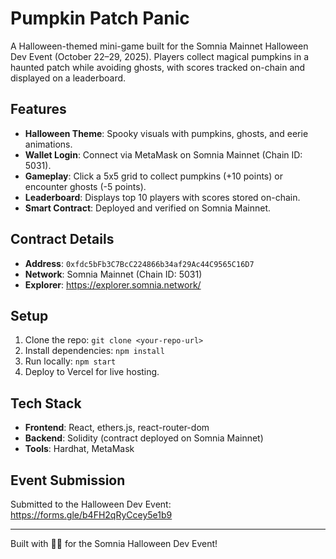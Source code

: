 # Pumpkin Patch Panic

A Halloween-themed mini-game built for the Somnia Mainnet Halloween Dev Event (October 22–29, 2025). Players collect magical pumpkins in a haunted patch while avoiding ghosts, with scores tracked on-chain and displayed on a leaderboard.

## Features
- **Halloween Theme**: Spooky visuals with pumpkins, ghosts, and eerie animations.
- **Wallet Login**: Connect via MetaMask on Somnia Mainnet (Chain ID: 5031).
- **Gameplay**: Click a 5x5 grid to collect pumpkins (+10 points) or encounter ghosts (-5 points).
- **Leaderboard**: Displays top 10 players with scores stored on-chain.
- **Smart Contract**: Deployed and verified on Somnia Mainnet.

## Contract Details
- **Address**: `0xfdc5bFb3C7BcC224866b34af29Ac44C9565C16D7`
- **Network**: Somnia Mainnet (Chain ID: 5031)
- **Explorer**: https://explorer.somnia.network/

## Setup
1. Clone the repo: `git clone <your-repo-url>`
2. Install dependencies: `npm install`
3. Run locally: `npm start`
4. Deploy to Vercel for live hosting.

## Tech Stack
- **Frontend**: React, ethers.js, react-router-dom
- **Backend**: Solidity (contract deployed on Somnia Mainnet)
- **Tools**: Hardhat, MetaMask

## Event Submission
Submitted to the Halloween Dev Event: https://forms.gle/b4FH2qRyCcey5e1b9

---

Built with 🎃👻 for the Somnia Halloween Dev Event!
